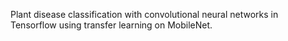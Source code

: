 Plant disease classification with convolutional neural networks in Tensorflow using transfer learning on MobileNet.
